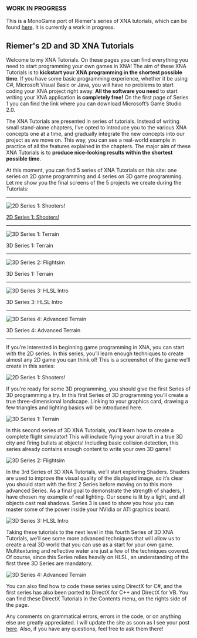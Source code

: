 ### WORK IN PROGRESS
This is a MonoGame port of Riemer's series of XNA tutorials, which can be found [here](http://riemers.net/). It is currently a work in progress.

## Riemer's 2D and 3D XNA Tutorials
Welcome to my XNA Tutorials. On these pages you can find everything you need to start programming your own games in XNA! The aim of these XNA Tutorials is to __kickstart your XNA programming in the shortest possible time__. If you have some basic programming experience, whether it be using C#, Microsoft Visual Basic or Java, you will have no problems to start coding your XNA project right away. __All the software you need__ to start writing your XNA application __is completely free!__ On the first page of Series 1 you can find the link where you can download Microsoft’s Game Studio 2.0.

The XNA Tutorials are presented in series of tutorials. Instead of writing small stand-alone chapters, I've opted to introduce you to the various XNA concepts one at a time, and gradually integrate the new concepts into our project as we move on. This way, you can see a real-world example in practice of all the features explained in the chapters. The major aim of these XNA Tutorials is to __produce nice-looking results within the shortest possible time__.

At this moment, you can find 5 series of XNA Tutorials on this site: one series on 2D game programming and 4 series on 3D game programming. Let me show you the final screens of the 5 projects we create during the Tutorials:

-----

![2D Series 1: Shooters!](images/Riemer/riemers_intro_2D_series_1.jpg "2D Series 1: Shooters!")

[2D Series 1: Shooters!](riemer_2D_intro.md)

-----

![3D Series 1: Terrain](images/Riemer/riemers_intro_3D_series_1.jpg "3D Series 1: Terrain")

3D Series 1: Terrain

-----

![3D Series 2: Flightsim](images/Riemer/riemers_intro_3D_series_2.jpg "3D Series 2: Flightsim")

3D Series 1: Terrain

-----

![3D Series 3: HLSL Intro](images/Riemer/riemers_intro_3D_series_3.jpg "3D Series 3: HLSL Intro")

3D Series 3: HLSL Intro

-----

![3D Series 4: Advanced Terrain](images/Riemer/riemers_intro_3D_series_4.jpg "3D Series 4: Advanced Terrain")

3D Series 4: Advanced Terrain

-----

If you’re interested in beginning game programming in XNA, you can start with the 2D series. In this series, you’ll learn enough techniques to create almost any 2D game you can think of! This is a screenshot of the game we’ll create in this series:

![2D Series 1: Shooters!](images/Riemer/riemers_intro_2D_series_1_large.jpg "2D Series 1: Shooters!")

If you’re ready for some 3D programming, you should give the first Series of 3D programming a try. In this first Series of 3D programming you’ll create a true three-dimensional landscape. Linking to your graphics card, drawing a few triangles and lighting basics will be introduced here.

![3D Series 1: Terrain](images/Riemer/riemers_intro_3D_series_1_large.jpg "3D Series 1: Terrain")

In this second series of 3D XNA Tutorials, you'll learn how to create a complete flight simulator! This will include flying your aircraft in a true 3D city and firing bullets at objects! Including basic collision detection, this series already contains enough content to write your own 3D game!!

![3D Series 2: Flightsim](images/Riemer/riemers_intro_3D_series_2_large.jpg "3D Series 2: Flightsim")

In the 3rd Series of 3D XNA Tutorials, we’ll start exploring Shaders. Shaders are used to improve the visual quality of the displayed image, so it’s clear you should start with the first 2 Series before moving on to this more advanced Series. As a final goal to demonstrate the strength of shaders, I have chosen my example of real lighting. Our scene is lit by a light, and all objects cast real shadows. Series 3 is used to show you how you can master some of the power inside your NVidia or ATI graphics board.

![3D Series 3: HLSL Intro](images/Riemer/riemers_intro_3D_series_3_large.jpg "3D Series 3: HLSL Intro")

Taking these tutorials to the next level in this fourth Series of 3D XNA Tutorials, we’ll see some more advanced techniques that will allow us to create a real 3D world that you can use as a start for your own game. Multitexturing and reflective water are just a few of the techniques covered. Of course, since this Series relies heavily on HLSL, an understanding of the first three 3D Series are mandatory.

![3D Series 4: Advanced Terrain](images/Riemer/riemers_intro_3D_series_4_large.jpg "3D Series 4: Advanced Terrain")

You can also find how to code these series using DirectX for C#, and the first series has also been ported to DirectX for C++ and DirectX for VB. You can find these DirectX Tutorials in the Contents menu, on the rights side of the page.

Any comments on grammatical errors, errors in the code, or on anything else are greatly appreciated. I will update the site as soon as I see your post [here](http://www.riemers.net/Forum). Also, if you have any questions, feel free to ask them there!